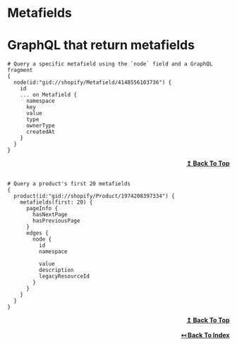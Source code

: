 # Metafields

# GraphQL that return metafields

```
# Query a specific metafield using the `node` field and a GraphQL fragment
{
  node(id:"gid://shopify/Metafield/4148556103736") {
    id
    ... on Metafield {
      namespace
      key
      value
      type
      ownerType
      createdAt
    }
  }
}
```
<div align="right">
  <b><a href="#metafields">↥ Back To Top</a></b>
</div>
<br>

```
# Query a product's first 20 metafields
{
  product(id:"gid://shopify/Product/1974208397334") {
    metafields(first: 20) {
      pageInfo {
        hasNextPage
        hasPreviousPage
      }
      edges {
        node {
          id
          namespace
          
          value
          description
          legacyResourceId
        }
      }
    }
  }
}
```
<div align="right">
  <b><a href="#metafields">↥ Back To Top</a></b>
</div>
<br>

<div align="right">
  <b><a href="https://github.com/0l1v3r5/shopify-graphql-queries">↤ Back To Index</a></b>
</div>

